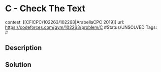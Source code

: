 # C - Check The Text

contest: [[CFICPC/102263/102263|ArabellaCPC 2019]]
url: https://codeforces.com/gym/102263/problem/C
#Status/UNSOLVED
Tags: #

## Description

## Solution

